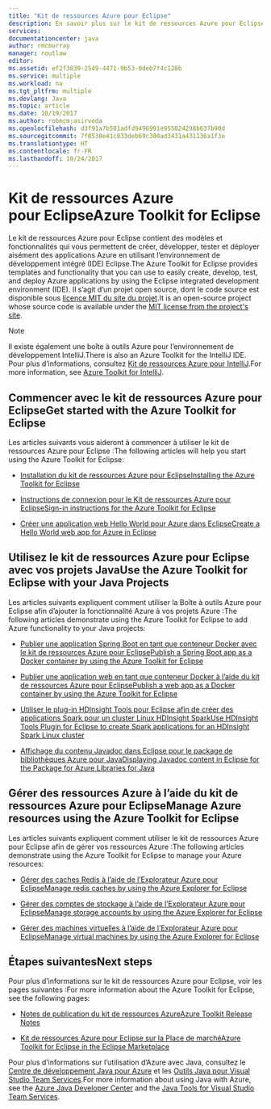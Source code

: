 ```yaml
---
title: "Kit de ressources Azure pour Eclipse"
description: En savoir plus sur le kit de ressources Azure pour Eclipse.
services: 
documentationcenter: java
author: rmcmurray
manager: routlaw
editor: 
ms.assetid: ef2f3839-2549-4471-9b53-0deb7f4c128b
ms.service: multiple
ms.workload: na
ms.tgt_pltfrm: multiple
ms.devlang: Java
ms.topic: article
ms.date: 10/19/2017
ms.author: robmcm;asirveda
ms.openlocfilehash: d3f91a7b501adfd9496991e955024298b637b90d
ms.sourcegitcommit: 7f8538e41c833deb69c300ad3431a431136a1f3e
ms.translationtype: HT
ms.contentlocale: fr-FR
ms.lasthandoff: 10/24/2017
---
```

# <a name="azure-toolkit-for-eclipse"></a><span data-ttu-id="2d364-103">Kit de ressources Azure pour Eclipse</span><span class="sxs-lookup"><span data-stu-id="2d364-103">Azure Toolkit for Eclipse</span></span>
<span data-ttu-id="2d364-104">Le kit de ressources Azure pour Eclipse contient des modèles et fonctionnalités qui vous permettent de créer, développer, tester et déployer aisément des applications Azure en utilisant l’environnement de développement intégré (IDE) Eclipse.</span><span class="sxs-lookup"><span data-stu-id="2d364-104">The Azure Toolkit for Eclipse provides templates and functionality that you can use to easily create, develop, test, and deploy Azure applications by using the Eclipse integrated development environment (IDE).</span></span> <span data-ttu-id="2d364-105">Il s’agit d’un projet open source, dont le code source est disponible sous [licence MIT du site du projet](https://github.com/microsoft/azure-tools-for-java).</span><span class="sxs-lookup"><span data-stu-id="2d364-105">It is an open-source project whose source code is available under the [MIT license from the project's site](https://github.com/microsoft/azure-tools-for-java).</span></span>

> [!NOTE]
> <span data-ttu-id="2d364-106">Il existe également une boîte à outils Azure pour l’environnement de développement IntelliJ.</span><span class="sxs-lookup"><span data-stu-id="2d364-106">There is also an Azure Toolkit for the IntelliJ IDE.</span></span> <span data-ttu-id="2d364-107">Pour plus d’informations, consultez [Kit de ressources Azure pour IntelliJ](../intellij/azure-toolkit-for-intellij.md).</span><span class="sxs-lookup"><span data-stu-id="2d364-107">For more information, see [Azure Toolkit for IntelliJ](../intellij/azure-toolkit-for-intellij.md).</span></span>
> 
> 

## <a name="get-started-with-the-azure-toolkit-for-eclipse"></a><span data-ttu-id="2d364-108">Commencer avec le kit de ressources Azure pour Eclipse</span><span class="sxs-lookup"><span data-stu-id="2d364-108">Get started with the Azure Toolkit for Eclipse</span></span>
<span data-ttu-id="2d364-109">Les articles suivants vous aideront à commencer à utiliser le kit de ressources Azure pour Eclipse :</span><span class="sxs-lookup"><span data-stu-id="2d364-109">The following articles will help you start using the Azure Toolkit for Eclipse:</span></span>

* [<span data-ttu-id="2d364-110">Installation du kit de ressources Azure pour Eclipse</span><span class="sxs-lookup"><span data-stu-id="2d364-110">Installing the Azure Toolkit for Eclipse</span></span>](azure-toolkit-for-eclipse-installation.md)

* [<span data-ttu-id="2d364-111">Instructions de connexion pour le Kit de ressources Azure pour Eclipse</span><span class="sxs-lookup"><span data-stu-id="2d364-111">Sign-in instructions for the Azure Toolkit for Eclipse</span></span>](azure-toolkit-for-eclipse-sign-in-instructions.md)

* [<span data-ttu-id="2d364-112">Créer une application web Hello World pour Azure dans Eclipse</span><span class="sxs-lookup"><span data-stu-id="2d364-112">Create a Hello World web app for Azure in Eclipse</span></span>](/azure/app-service-web/app-service-web-eclipse-create-hello-world-web-app)

## <a name="use-the-azure-toolkit-for-eclipse-with-your-java-projects"></a><span data-ttu-id="2d364-113">Utilisez le kit de ressources Azure pour Eclipse avec vos projets Java</span><span class="sxs-lookup"><span data-stu-id="2d364-113">Use the Azure Toolkit for Eclipse with your Java Projects</span></span>
<span data-ttu-id="2d364-114">Les articles suivants expliquent comment utiliser la Boîte à outils Azure pour Eclipse afin d’ajouter la fonctionnalité Azure à vos projets Azure :</span><span class="sxs-lookup"><span data-stu-id="2d364-114">The following articles demonstrate using the Azure Toolkit for Eclipse to add Azure functionality to your Java projects:</span></span>

* [<span data-ttu-id="2d364-115">Publier une application Spring Boot en tant que conteneur Docker avec le kit de ressources Azure pour Eclipse</span><span class="sxs-lookup"><span data-stu-id="2d364-115">Publish a Spring Boot app as a Docker container by using the Azure Toolkit for Eclipse</span></span>](azure-toolkit-for-eclipse-publish-spring-boot-docker-app.md)

* [<span data-ttu-id="2d364-116">Publier une application web en tant que conteneur Docker à l’aide du kit de ressources Azure pour Eclipse</span><span class="sxs-lookup"><span data-stu-id="2d364-116">Publish a web app as a Docker container by using the Azure Toolkit for Eclipse</span></span>](azure-toolkit-for-eclipse-publish-as-docker-container.md)

* [<span data-ttu-id="2d364-117">Utiliser le plug-in HDInsight Tools pour Eclipse afin de créer des applications Spark pour un cluster Linux HDInsight Spark</span><span class="sxs-lookup"><span data-stu-id="2d364-117">Use HDInsight Tools Plugin for Eclipse to create Spark applications for an HDInsight Spark Linux cluster</span></span>](/azure/hdinsight/hdinsight-apache-spark-eclipse-tool-plugin)

* [<span data-ttu-id="2d364-118">Affichage du contenu Javadoc dans Eclipse pour le package de bibliothèques Azure pour Java</span><span class="sxs-lookup"><span data-stu-id="2d364-118">Displaying Javadoc content in Eclipse for the Package for Azure Libraries for Java</span></span>](azure-toolkit-for-eclipse-displaying-javadoc-content-for-azure-libraries.md)

## <a name="manage-azure-resources-using-the-azure-toolkit-for-eclipse"></a><span data-ttu-id="2d364-119">Gérer des ressources Azure à l’aide du kit de ressources Azure pour Eclipse</span><span class="sxs-lookup"><span data-stu-id="2d364-119">Manage Azure resources using the Azure Toolkit for Eclipse</span></span>
<span data-ttu-id="2d364-120">Les articles suivants expliquent comment utiliser le kit de ressources Azure pour Eclipse afin de gérer vos ressources Azure :</span><span class="sxs-lookup"><span data-stu-id="2d364-120">The following articles demonstrate using the Azure Toolkit for Eclipse to manage your Azure resources:</span></span>

* [<span data-ttu-id="2d364-121">Gérer des caches Redis à l’aide de l’Explorateur Azure pour Eclipse</span><span class="sxs-lookup"><span data-stu-id="2d364-121">Manage redis caches by using the Azure Explorer for Eclipse</span></span>](azure-toolkit-for-eclipse-managing-redis-caches-using-azure-explorer.md)

* [<span data-ttu-id="2d364-122">Gérer des comptes de stockage à l’aide de l’Explorateur Azure pour Eclipse</span><span class="sxs-lookup"><span data-stu-id="2d364-122">Manage storage accounts by using the Azure Explorer for Eclipse</span></span>](azure-toolkit-for-eclipse-managing-storage-accounts-using-azure-explorer.md)

* [<span data-ttu-id="2d364-123">Gérer des machines virtuelles à l’aide de l’Explorateur Azure pour Eclipse</span><span class="sxs-lookup"><span data-stu-id="2d364-123">Manage virtual machines by using the Azure Explorer for Eclipse</span></span>](azure-toolkit-for-eclipse-managing-virtual-machines-using-azure-explorer.md)

## <a name="next-steps"></a><span data-ttu-id="2d364-124">Étapes suivantes</span><span class="sxs-lookup"><span data-stu-id="2d364-124">Next steps</span></span>

<span data-ttu-id="2d364-125">Pour plus d’informations sur le kit de ressources Azure pour Eclipse, voir les pages suivantes :</span><span class="sxs-lookup"><span data-stu-id="2d364-125">For more information about the Azure Toolkit for Eclipse, see the following pages:</span></span>

* [<span data-ttu-id="2d364-126">Notes de publication du kit de ressources Azure</span><span class="sxs-lookup"><span data-stu-id="2d364-126">Azure Toolkit Release Notes</span></span>](https://github.com/Microsoft/azure-tools-for-java/releases)

* [<span data-ttu-id="2d364-127">Kit de ressources Azure pour Eclipse sur la Place de marché</span><span class="sxs-lookup"><span data-stu-id="2d364-127">Azure Toolkit for Eclipse in the Eclipse Marketplace</span></span>](http://marketplace.eclipse.org/content/azure-toolkit-eclipse)

<span data-ttu-id="2d364-128">Pour plus d’informations sur l’utilisation d’Azure avec Java, consultez le [Centre de développement Java pour Azure](https://azure.microsoft.com/develop/java/) et les [Outils Java pour Visual Studio Team Services](https://java.visualstudio.com/).</span><span class="sxs-lookup"><span data-stu-id="2d364-128">For more information about using Java with Azure, see the [Azure Java Developer Center](https://azure.microsoft.com/develop/java/) and the [Java Tools for Visual Studio Team Services](https://java.visualstudio.com/).</span></span>

<!-- [!INCLUDE [azure-toolkit-additional-resources](../includes/azure-toolkit-additional-resources.md)] -->

<!-- URL List -->

[Azure Java Developer Center]: https://docs.microsoft.com/java/azure
[Java Tools for Visual Studio Team Services]: https://java.visualstudio.com/

<!-- Temporarily Deprecated URLs -->

<!-- [Deploying large deployments](azure-toolkit-for-eclipse-deploying-large-deployments.md) -->
<!-- [How to Maintain Session Data with Session Affinity]: http://go.microsoft.com/fwlink/?LinkID=699539 -->
<!-- [How to Use Co-located Caching]: http://go.microsoft.com/fwlink/?LinkID=699542 -->
<!-- [How to Use Dedicated Caching]: http://go.microsoft.com/fwlink/?LinkID=699543 -->
<!-- [How to Use JMS with AMQP 1.0 in Azure with Eclipse]: http://go.microsoft.com/fwlink/?LinkID=699544 -->
<!-- [How to Use SSL Offloading]: http://go.microsoft.com/fwlink/?LinkID=699545 -->
<!-- [SSL Offloading]: http://go.microsoft.com/fwlink/?LinkID=699549 -->
<!-- [Using the Azure Service Runtime Library in JSP]: http://go.microsoft.com/fwlink/?LinkID=699551 -->
<!-- [How to Authenticate Web Users with Azure Access Control Service Using Eclipse]: /azure/active-directory/active-directory-java-authenticate-users-access-control-eclipse.md -->
<!-- [Debug a Java Web App on Azure in Eclipse]: /azure/app-service-web/app-service-web-debug-java-web-app-in-eclipse.md -->
<!-- [Debugging Azure Applications in Eclipse]: azure-toolkit-for-eclipse-debugging-azure-applications.md -->

<!-- Legacy MSDN URL = https://msdn.microsoft.com/library/azure/hh694271.aspx -->
